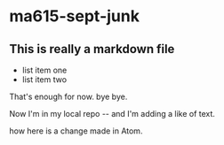 # ma615-sept-junk

## This is really a markdown file
 - list item one
 - list item two

That's enough for now. bye bye.


Now I'm in my local repo -- and I'm adding a like of text.

how here is a change made in Atom.
